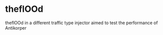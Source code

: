 theflOOd
========

theflOOd in a different traffic type injector aimed to test the performance of Antikorper
